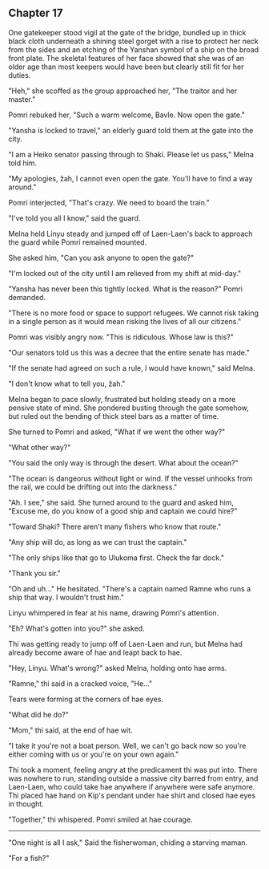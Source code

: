 <!--

- The three are blocked from entering Yansha

If they get into yansha
- They can talk to Thimli
  - Thimli can deliver evidence of bombs
- Describe the city of water
  - In chaos
- They have to roam covertly
  - Ramne turns into a chase scene
  - Ramne has antikan, so Ginnu can see

- They contemplate traveling through the desert.
- They meet a ship captain named Ramne that tries to convince them to take his ship to Shaki.
  - Linyu doesn't know that Ramne tried to kill hae because thi was already unconscious.
    - Instead thi just knows that Ramne captured Casra on the beach.
    - Setre saved hae, or Fanla, or Ginnu. Yes Ginnu <-
    - Kipnu's group never found the antikan hidden beneath the armory.
    - Instead the kanosin-resurrected army rose and killed them except for Setre, Fanla, and Penyi who hid.
  - Pomri convinces them that it's the only way to make it on time
- On the boat, they meet Ginnu, who has a healing wound on her head and similar blue hue in her eyes. (Linyu doesn't know about her death.)
- The observatory reports in about the presence of giant ships

 -->

## Chapter 17

  One gatekeeper stood vigil at the gate of the bridge, bundled up in thick black cloth underneath a shining steel gorget with a rise to protect her neck from the sides and an etching of the Yanshan symbol of a ship on the broad front plate. The skeletal features of her face showed that she was of an older age than most keepers would have been but clearly still fit for her duties.

  "Heh," she scoffed as the group approached her, "The traitor and her master."

  Pomri rebuked her, "Such a warm welcome, Bavle. Now open the gate."

  
  <!-- new above, old below-->


  "Yansha is locked to travel," an elderly guard told them at the gate into the city.

  "I am a Heiko senator passing through to Shaki. Please let us pass," Melna told him.

  "My apologies, žah, I cannot even open the gate. You'll have to find a way around."

  Pomri interjected, "That's crazy. We need to board the train."

  "I've told you all I know," said the guard.

  Melna held Linyu steady and jumped off of Laen-Laen's back to approach the guard while Pomri remained mounted.

  She asked him, "Can you ask anyone to open the gate?"

  "I'm locked out of the city until I am relieved from my shift at mid-day."

  "Yansha has never been this tightly locked. What is the reason?" Pomri demanded.

  "There is no more food or space to support refugees. We cannot risk taking in a single person as it would mean risking the lives of all our citizens."

  Pomri was visibly angry now. "This is ridiculous. Whose law is this?"

  "Our senators told us this was a decree that the entire senate has made."

  "If the senate had agreed on such a rule, I would have known," said Melna.

  "I don't know what to tell you, žah."

  Melna began to pace slowly, frustrated but holding steady on a more pensive state of mind. She pondered busting through the gate somehow, but ruled out the bending of thick steel bars as a matter of time.

  She turned to Pomri and asked, "What if we went the other way?"

  "What other way?"

  "You said the only way is through the desert. What about the ocean?"

  "The ocean is dangeorus without light or wind. If the vessel unhooks from the rail, we could be drifting out into the darkness."

  "Ah. I see," she said. She turned around to the guard and asked him, "Excuse me, do you know of a good ship and captain we could hire?"

  "Toward Shaki? There aren't many fishers who know that route."

  "Any ship will do, as long as we can trust the captain."

  "The only ships like that go to Ulukoma first. Check the far dock."

  "Thank you sir."

  "Oh and uh..." He hesitated. "There's a captain named Ramne who runs a ship that way. I wouldn't trust him."

  Linyu whimpered in fear at his name, drawing Pomri's attention.

  "Eh? What's gotten into you?" she asked.

  Thi was getting ready to jump off of Laen-Laen and run, but Melna had already become aware of hae and leapt back to hae.

  "Hey, Linyu. What's wrong?" asked Melna, holding onto hae arms.

  "Ramne," thi said in a cracked voice, "He..."

  Tears were forming at the corners of hae eyes.

  "What did he do?"

  "Mom," thi said, at the end of hae wit.

  <!-- TODO: -->


  "I take it you're not a boat person. Well, we can't go back now so you're either coming with us or you're on your own again."

  Thi took a moment, feeling angry at the predicament thi was put into. There was nowhere to run, standing outside a massive city barred from entry, and Laen-Laen, who could take hae anywhere if anywhere were safe anymore. Thi placed hae hand on Kip's pendant under hae shirt and closed hae eyes in thought.

  "Together," thi whispered. Pomri smiled at hae courage.


*************


  "One night is all I ask," Said the fisherwoman, chiding a starving maman.

  "For a fish?"
